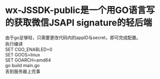 # wx-JSSDK-public是一个用GO语言写的获取微信JSAPI signature的轻后端
由于go足够轻，只需要更改代码内的appID与secret，即可完成配置。  
执行编译  
SET CGO_ENABLED=0  
SET GOOS=linux   
SET GOARCH=amd64  
go build main.go  
丢到服务器上完事  

